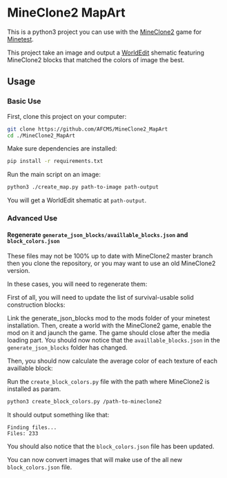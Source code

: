 # MineClone2 MapArt

This is a python3 project you can use with the [MineClone2](https://git.minetest.land/MineClone2/MineClone2) game for [Minetest](https://github.com/minetest/minetest).

This project take an image and output a [WorldEdit](https://github.com/Uberi/Minetest-WorldEdit) shematic featuring MineClone2 blocks that matched the colors of image the best.

## Usage

### Basic Use

First, clone this project on your computer:

```sh
git clone https://github.com/AFCMS/MineClone2_MapArt
cd ./MineClone2_MapArt
```

Make sure dependencies are installed:
```sh
pip install -r requirements.txt
```

Run the main script on an image:
```sh
python3 ./create_map.py path-to-image path-output
```

You will get a WorldEdit shematic at `path-output`.

### Advanced Use

#### Regenerate `generate_json_blocks/availlable_blocks.json` and `block_colors.json`

These files may not be 100% up to date with MineClone2 master branch then you clone the repository, or you may want to use an old MineClone2 version.

In these cases, you will need to regenerate them:

First of all, you will need to update the list of survival-usable solid construction blocks:

Link the generate_json_blocks mod to the mods folder of your minetest installation.
Then, create a world with the MineClone2 game, enable the mod on it and jaunch the game.
The game should close after the media loading part.
You should now notice that the `availlable_blocks.json` in the `generate_json_blocks` folder has changed.

Then, you should now calculate the average color of each texture of each availlable block:

Run the `create_block_colors.py` file with the path where MineClone2 is installed as param.

```sh
python3 create_block_colors.py /path-to-mineclone2
```

It should output something like that:

```
Finding files...
Files: 233
```

You should also notice that the `block_colors.json` file has been updated.

You can now convert images that will make use of the all new `block_colors.json` file.


